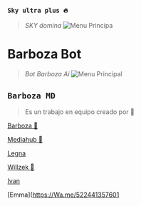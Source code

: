 
### `Sky ultra plus 🔥`
> *SKY domina*
![Menu Principa](https://qu.ax/CnYvh.jpg)
</p>
<h1>Barboza Bot</h1>

> *Bot Barboza Ai*
![Menu Principal](https://qu.ax/Mvhfa.jpg)

## **`Barboza MD`**
> Es un trabajo en equipo creado por 💫

[Barboza 🚀](https://Wa.me/584146277368)


[Mediahub 👑](https://Wa.me/51935848195)


[Legna](https://Wa.me/526671548329)


[Willzek 🎩](https://Wa.me/50557865603)


[Ivan](https://Wa.me/59169739411)

[Emma](https://Wa.me/522441357601
